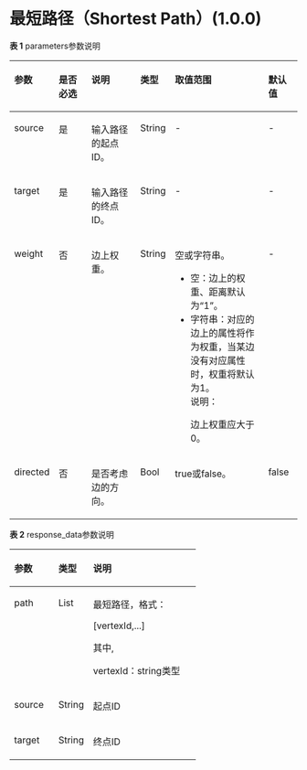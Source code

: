 # 最短路径（Shortest Path）\(1.0.0\)<a name="ges_03_0081"></a>

**表 1**  parameters参数说明

<a name="table19248182611368"></a>
<table><thead align="left"><tr id="row126392663619"><th class="cellrowborder" valign="top" width="13.861386138613863%" id="mcps1.2.7.1.1"><p id="p126419262361"><a name="p126419262361"></a><a name="p126419262361"></a>参数</p>
</th>
<th class="cellrowborder" valign="top" width="11.881188118811881%" id="mcps1.2.7.1.2"><p id="p1426852683619"><a name="p1426852683619"></a><a name="p1426852683619"></a>是否必选</p>
</th>
<th class="cellrowborder" valign="top" width="17.82178217821782%" id="mcps1.2.7.1.3"><p id="p152731626153611"><a name="p152731626153611"></a><a name="p152731626153611"></a>说明</p>
</th>
<th class="cellrowborder" valign="top" width="10.702970297029703%" id="mcps1.2.7.1.4"><p id="p119692498180"><a name="p119692498180"></a><a name="p119692498180"></a>类型</p>
</th>
<th class="cellrowborder" valign="top" width="33.85148514851485%" id="mcps1.2.7.1.5"><p id="p14279162618361"><a name="p14279162618361"></a><a name="p14279162618361"></a>取值范围</p>
</th>
<th class="cellrowborder" valign="top" width="11.881188118811881%" id="mcps1.2.7.1.6"><p id="p19958237181732"><a name="p19958237181732"></a><a name="p19958237181732"></a>默认值</p>
</th>
</tr>
</thead>
<tbody><tr id="row1028513263367"><td class="cellrowborder" valign="top" width="13.861386138613863%" headers="mcps1.2.7.1.1 "><p id="p7287626113618"><a name="p7287626113618"></a><a name="p7287626113618"></a>source</p>
</td>
<td class="cellrowborder" valign="top" width="11.881188118811881%" headers="mcps1.2.7.1.2 "><p id="p14291026203615"><a name="p14291026203615"></a><a name="p14291026203615"></a>是</p>
</td>
<td class="cellrowborder" valign="top" width="17.82178217821782%" headers="mcps1.2.7.1.3 "><p id="p12294142611362"><a name="p12294142611362"></a><a name="p12294142611362"></a>输入路径的起点ID。</p>
</td>
<td class="cellrowborder" valign="top" width="10.702970297029703%" headers="mcps1.2.7.1.4 "><p id="p19969174991814"><a name="p19969174991814"></a><a name="p19969174991814"></a>String</p>
</td>
<td class="cellrowborder" valign="top" width="33.85148514851485%" headers="mcps1.2.7.1.5 "><p id="p19637130201011"><a name="p19637130201011"></a><a name="p19637130201011"></a>-</p>
</td>
<td class="cellrowborder" valign="top" width="11.881188118811881%" headers="mcps1.2.7.1.6 "><p id="p6004471181732"><a name="p6004471181732"></a><a name="p6004471181732"></a>-</p>
</td>
</tr>
<tr id="row8305162610365"><td class="cellrowborder" valign="top" width="13.861386138613863%" headers="mcps1.2.7.1.1 "><p id="p153088268366"><a name="p153088268366"></a><a name="p153088268366"></a>target</p>
</td>
<td class="cellrowborder" valign="top" width="11.881188118811881%" headers="mcps1.2.7.1.2 "><p id="p1131042614369"><a name="p1131042614369"></a><a name="p1131042614369"></a>是</p>
</td>
<td class="cellrowborder" valign="top" width="17.82178217821782%" headers="mcps1.2.7.1.3 "><p id="p13312102617361"><a name="p13312102617361"></a><a name="p13312102617361"></a>输入路径的终点ID。</p>
</td>
<td class="cellrowborder" valign="top" width="10.702970297029703%" headers="mcps1.2.7.1.4 "><p id="p1896954920183"><a name="p1896954920183"></a><a name="p1896954920183"></a>String</p>
</td>
<td class="cellrowborder" valign="top" width="33.85148514851485%" headers="mcps1.2.7.1.5 "><p id="p1731912266365"><a name="p1731912266365"></a><a name="p1731912266365"></a>-</p>
</td>
<td class="cellrowborder" valign="top" width="11.881188118811881%" headers="mcps1.2.7.1.6 "><p id="p16600125181732"><a name="p16600125181732"></a><a name="p16600125181732"></a>-</p>
</td>
</tr>
<tr id="row38613385112333"><td class="cellrowborder" valign="top" width="13.861386138613863%" headers="mcps1.2.7.1.1 "><p id="p40676518112333"><a name="p40676518112333"></a><a name="p40676518112333"></a>weight</p>
</td>
<td class="cellrowborder" valign="top" width="11.881188118811881%" headers="mcps1.2.7.1.2 "><p id="p6463651112333"><a name="p6463651112333"></a><a name="p6463651112333"></a>否</p>
</td>
<td class="cellrowborder" valign="top" width="17.82178217821782%" headers="mcps1.2.7.1.3 "><p id="p53793704112333"><a name="p53793704112333"></a><a name="p53793704112333"></a>边上权重。</p>
</td>
<td class="cellrowborder" valign="top" width="10.702970297029703%" headers="mcps1.2.7.1.4 "><p id="p1496924971820"><a name="p1496924971820"></a><a name="p1496924971820"></a>String</p>
</td>
<td class="cellrowborder" valign="top" width="33.85148514851485%" headers="mcps1.2.7.1.5 "><p id="p1666044011283"><a name="p1666044011283"></a><a name="p1666044011283"></a>空或字符串。</p>
<a name="ul27814585182326"></a><a name="ul27814585182326"></a><ul id="ul27814585182326"><li>空：边上的权重、距离默认为<span class="parmname" id="parmname64281841182434"><a name="parmname64281841182434"></a><a name="parmname64281841182434"></a>“1”</span>。</li><li>字符串：对应的边上的属性将作为权重，当某边没有对应属性时，权重将默认为1。<div class="note" id="note1763697295448"><a name="note1763697295448"></a><a name="note1763697295448"></a><span class="notetitle"> 说明： </span><div class="notebody"><p id="p6598326895457"><a name="p6598326895457"></a><a name="p6598326895457"></a>边上权重应大于0。</p>
</div></div>
</li></ul>
</td>
<td class="cellrowborder" valign="top" width="11.881188118811881%" headers="mcps1.2.7.1.6 "><p id="p2432921181732"><a name="p2432921181732"></a><a name="p2432921181732"></a>-</p>
</td>
</tr>
<tr id="row18578822113145"><td class="cellrowborder" valign="top" width="13.861386138613863%" headers="mcps1.2.7.1.1 "><p id="p28489604113145"><a name="p28489604113145"></a><a name="p28489604113145"></a>directed</p>
</td>
<td class="cellrowborder" valign="top" width="11.881188118811881%" headers="mcps1.2.7.1.2 "><p id="p25956591113145"><a name="p25956591113145"></a><a name="p25956591113145"></a>否</p>
</td>
<td class="cellrowborder" valign="top" width="17.82178217821782%" headers="mcps1.2.7.1.3 "><p id="p22109102113145"><a name="p22109102113145"></a><a name="p22109102113145"></a>是否考虑边的方向。</p>
</td>
<td class="cellrowborder" valign="top" width="10.702970297029703%" headers="mcps1.2.7.1.4 "><p id="p4969649161820"><a name="p4969649161820"></a><a name="p4969649161820"></a>Bool</p>
</td>
<td class="cellrowborder" valign="top" width="33.85148514851485%" headers="mcps1.2.7.1.5 "><p id="p46006826113145"><a name="p46006826113145"></a><a name="p46006826113145"></a>true或false。</p>
</td>
<td class="cellrowborder" valign="top" width="11.881188118811881%" headers="mcps1.2.7.1.6 "><p id="p62848880181732"><a name="p62848880181732"></a><a name="p62848880181732"></a>false</p>
</td>
</tr>
</tbody>
</table>

**表 2**  response\_data参数说明

<a name="table57091914174612"></a>
<table><thead align="left"><tr id="row170991414610"><th class="cellrowborder" valign="top" width="23.732373237323735%" id="mcps1.2.4.1.1"><p id="p137091714114617"><a name="p137091714114617"></a><a name="p137091714114617"></a>参数</p>
</th>
<th class="cellrowborder" valign="top" width="18.64186418641864%" id="mcps1.2.4.1.2"><p id="p0709101418461"><a name="p0709101418461"></a><a name="p0709101418461"></a>类型</p>
</th>
<th class="cellrowborder" valign="top" width="57.625762576257635%" id="mcps1.2.4.1.3"><p id="p0709414134613"><a name="p0709414134613"></a><a name="p0709414134613"></a>说明</p>
</th>
</tr>
</thead>
<tbody><tr id="row67091514124616"><td class="cellrowborder" valign="top" width="23.732373237323735%" headers="mcps1.2.4.1.1 "><p id="p1570971444617"><a name="p1570971444617"></a><a name="p1570971444617"></a>path</p>
</td>
<td class="cellrowborder" valign="top" width="18.64186418641864%" headers="mcps1.2.4.1.2 "><p id="p1724014144615"><a name="p1724014144615"></a><a name="p1724014144615"></a>List</p>
</td>
<td class="cellrowborder" valign="top" width="57.625762576257635%" headers="mcps1.2.4.1.3 "><p id="p11470316153614"><a name="p11470316153614"></a><a name="p11470316153614"></a>最短路径，格式：</p>
<p id="p751814202362"><a name="p751814202362"></a><a name="p751814202362"></a>[vertexId,...]</p>
<p id="p83008413714"><a name="p83008413714"></a><a name="p83008413714"></a>其中,</p>
<p id="p276931513620"><a name="p276931513620"></a><a name="p276931513620"></a>vertexId：string类型</p>
</td>
</tr>
<tr id="row3300326103714"><td class="cellrowborder" valign="top" width="23.732373237323735%" headers="mcps1.2.4.1.1 "><p id="p1930015260371"><a name="p1930015260371"></a><a name="p1930015260371"></a>source</p>
</td>
<td class="cellrowborder" valign="top" width="18.64186418641864%" headers="mcps1.2.4.1.2 "><p id="p14300112613716"><a name="p14300112613716"></a><a name="p14300112613716"></a>String</p>
</td>
<td class="cellrowborder" valign="top" width="57.625762576257635%" headers="mcps1.2.4.1.3 "><p id="p11300102620372"><a name="p11300102620372"></a><a name="p11300102620372"></a>起点ID</p>
</td>
</tr>
<tr id="row1472461414465"><td class="cellrowborder" valign="top" width="23.732373237323735%" headers="mcps1.2.4.1.1 "><p id="p27242014124617"><a name="p27242014124617"></a><a name="p27242014124617"></a>target</p>
</td>
<td class="cellrowborder" valign="top" width="18.64186418641864%" headers="mcps1.2.4.1.2 "><p id="p3724171418468"><a name="p3724171418468"></a><a name="p3724171418468"></a>String</p>
</td>
<td class="cellrowborder" valign="top" width="57.625762576257635%" headers="mcps1.2.4.1.3 "><p id="p472451414463"><a name="p472451414463"></a><a name="p472451414463"></a>终点ID</p>
</td>
</tr>
</tbody>
</table>

